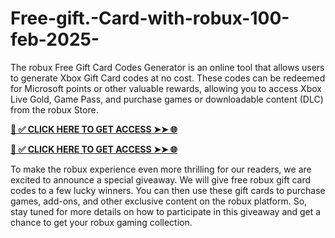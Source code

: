 # Free-gift.-Card-with-robux-100-feb-2025-

The robux Free Gift Card Codes Generator is an online tool that allows users to generate Xbox Gift Card codes at no cost. These codes can be redeemed for Microsoft points or other valuable rewards, allowing you to access Xbox Live Gold, Game Pass, and purchase games or downloadable content (DLC) from the robux Store.

**[📌 ✅ CLICK HERE TO GET ACCESS ➤➤ 🌐](https://giftcardzones.com/roblox)**

**[📌 ✅ CLICK HERE TO GET ACCESS ➤➤ 🌐](https://giftcardzones.com/roblox)**

To make the robux experience even more thrilling for our readers, we are excited to announce a special giveaway. We will give free robux gift card codes to a few lucky winners. You can then use these gift cards to purchase games, add-ons, and other exclusive content on the robux platform. So, stay tuned for more details on how to participate in this giveaway and get a chance to get your robux gaming collection.
